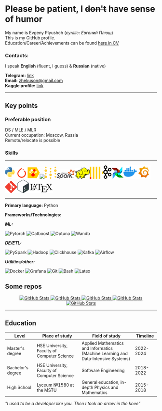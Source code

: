 # Please be patient, I ~~don't~~ have sense of humor
My name is Evgeny Plyushch (_cyrillic: Евгений Плющ_)  
This is my GitHub profile.  
Education/Career/Achievements can be found [here in CV](https://drive.google.com/file/d/1oY-DEJxrwSMvIJPyxY0dVUbGOgz5xsDF/view)

### Contacts:
I speak **English** (fluent, I guess) & **Russian** (native)

**Telegram:** [link](https://t.me/Zhekuson)  
**Email:**  zhekuson@gmail.com    
**Kaggle profile:** [link](https://www.kaggle.com/zhekuson)

---
## Key points
### Preferable position
DS / MLE / MLR  
Current occupation: Moscow, Russia  
Remote/relocate is possible
### Skills

---
<img src="assets/python.svg" width="35"><img src="assets/pytorch.svg" width="40"><img src="assets/catboost.svg" width="40"><img src="assets/optuna.ico" width="40"><img src="assets/wandb.svg" width="40"><img src="assets/apache_spark.svg" width="60"><img src="assets/hadoop.svg" width="50"><img src="assets/clickhouse.svg" width="45"><img src="assets/kafka.svg" width="27"><img src="assets/airflow.svg" width="40"><img src="assets/docker.svg" width="45"><img src="assets/grafana.svg" width="45"><img src="assets/git_icon.svg" width="40"><img src="assets/bash.svg" width="40"><img src="assets/LaTeX_logo.svg" width="80">

---

**Primary language:** Python

[//]: # (**Familiar:**  Golang)

**Frameworks/Technologies:**

**_ML:_**

![Pytorch](https://img.shields.io/badge/Pytorch-fa3812) 
![Catboost](https://img.shields.io/badge/Catboost-fccb00)
![Optuna](https://img.shields.io/badge/Optuna-0a2c75) 
![Wandb](https://img.shields.io/badge/Wandb-191c1e)

_**DE/ETL:**_ 

![PySpark](https://img.shields.io/badge/PySpark-f44f00) 
![Hadoop](https://img.shields.io/badge/Hadoop-efeb03) 
![Clickhouse](https://img.shields.io/badge/Clickhouse-fccb00)
![Kafka](https://img.shields.io/badge/Kafka-ffffff) 
![Airflow](https://img.shields.io/badge/Airflow-35e5f1) 

**_Utilities/other:_**

![Docker](https://img.shields.io/badge/Docker-2060f6) ![Grafana](https://img.shields.io/badge/Grafana-fb7a00)
![Git](https://img.shields.io/badge/Git-fa401e) ![Bash](https://img.shields.io/badge/Bash-22b643) ![Latex](https://img.shields.io/badge/Latex-010101)  


## Some repos 

<div>
    <p align="center">    
	
<a href="https://github.com/Zhekuson/TabnetResearch">
            <img src="https://github-readme-stats.vercel.app/api/pin/?username=Zhekuson&repo=TabnetResearch&theme=tokyonight" alt="GitHub Stats" />
        </a>

<a href="https://github.com/Zhekuson/SVDFaces">
            <img src="https://github-readme-stats.vercel.app/api/pin/?username=Zhekuson&repo=SVDFaces&theme=tokyonight" alt="GitHub Stats" />
        </a>

<a href="https://github.com/Zhekuson/Analytic-geometry" >
            <img src="https://github-readme-stats.vercel.app/api/pin/?username=Zhekuson&repo=Analytic-geometry&theme=tokyonight" alt="GitHub Stats" />
        </a>

<a href="https://github.com/Zhekuson/slam" >
            <img src="https://github-readme-stats.vercel.app/api/pin/?username=Zhekuson&repo=slam&theme=tokyonight" alt="GitHub Stats" />
        </a>

<a href="https://github.com/Zhekuson/codequiz" >
            <img src="https://github-readme-stats.vercel.app/api/pin/?username=Zhekuson&repo=codequiz&theme=tokyonight" alt="GitHub Stats" />
        </a>
</p>


</div>



---
## Education

| Level             | Place of study                              | Field of study                                                                        | Timeline  |
|-------------------|---------------------------------------------|---------------------------------------------------------------------------------------|-----------|
| Master's degree   | HSE University, Faculty of Computer Science | Applied Mathematics and Informatics<br/>(Machine Learning and Data‐Intensive Systems) | 2022-2024 |
| Bachelor's degree | HSE University, Faculty of Computer Science | Software Engineering                                                                  | 2018-2022 |
| High School       | Lyceum №1580 at the MSTU                    | General education, in-depth Physics and Mathematics                                   | 2015-2018 |

_"I used to be a developer like you. Then I took an arrow in the knee"_

